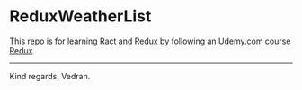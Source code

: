 # ReduxWeatherList

This repo is for learning Ract and Redux by following an Udemy.com course [Redux](https://www.udemy.com/react-redux/).

---
Kind regards, Vedran.




